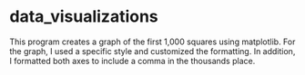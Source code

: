 # data_visualizations

This program creates a graph of the first 1,000 squares using matplotlib. For the graph, I used a specific style
and customized the formatting. In addition, I formatted both axes to include a comma in the thousands place.
